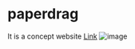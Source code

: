 # paperdrag
It is a concept website
[Link](https://paperdragjs.netlify.app/)
![image](https://github.com/user-attachments/assets/caf7919d-4562-4382-adc8-ec136055ba96)

